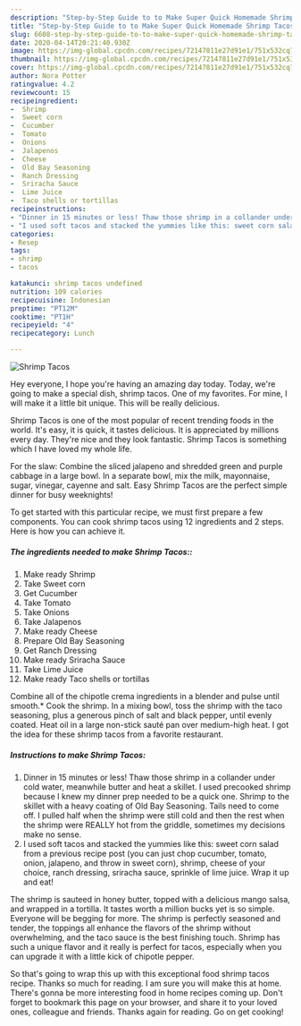 ```yaml
---
description: "Step-by-Step Guide to to Make Super Quick Homemade Shrimp Tacos"
title: "Step-by-Step Guide to to Make Super Quick Homemade Shrimp Tacos"
slug: 6608-step-by-step-guide-to-to-make-super-quick-homemade-shrimp-tacos
date: 2020-04-14T20:21:40.930Z
image: https://img-global.cpcdn.com/recipes/72147811e27d91e1/751x532cq70/shrimp-tacos-recipe-main-photo.jpg
thumbnail: https://img-global.cpcdn.com/recipes/72147811e27d91e1/751x532cq70/shrimp-tacos-recipe-main-photo.jpg
cover: https://img-global.cpcdn.com/recipes/72147811e27d91e1/751x532cq70/shrimp-tacos-recipe-main-photo.jpg
author: Nora Potter
ratingvalue: 4.2
reviewcount: 15
recipeingredient:
-  Shrimp
-  Sweet corn
-  Cucumber
-  Tomato
-  Onions
-  Jalapenos
-  Cheese
-  Old Bay Seasoning
-  Ranch Dressing
-  Sriracha Sauce
-  Lime Juice
-  Taco shells or tortillas
recipeinstructions:
- "Dinner in 15 minutes or less! Thaw those shrimp in a collander under cold water, meanwhile butter and heat a skillet. I used precooked shrimp because I knew my dinner prep needed to be a quick one. Shrimp to the skillet with a heavy coating of Old Bay Seasoning. Tails need to come off. I pulled half when the shrimp were still cold and then the rest when the shrimp were REALLY hot from the griddle, sometimes my decisions make no sense."
- "I used soft tacos and stacked the yummies like this: sweet corn salad from a previous recipe post (you can just chop cucumber, tomato, onion, jalapeno, and throw in sweet corn), shrimp, cheese of your choice, ranch dressing, sriracha sauce, sprinkle of lime juice. Wrap it up and eat!"
categories:
- Resep
tags:
- shrimp
- tacos

katakunci: shrimp tacos undefined
nutrition: 109 calories
recipecuisine: Indonesian
preptime: "PT12M"
cooktime: "PT1H"
recipeyield: "4"
recipecategory: Lunch

---
```



![Shrimp Tacos](https://img-global.cpcdn.com/recipes/72147811e27d91e1/751x532cq70/shrimp-tacos-recipe-main-photo.jpg)

Hey everyone, I hope you're having an amazing day today. Today, we're going to make a special dish, shrimp tacos. One of my favorites. For mine, I will make it a little bit unique. This will be really delicious.

Shrimp Tacos is one of the most popular of recent trending foods in the world. It's easy, it is quick, it tastes delicious. It is appreciated by millions every day. They're nice and they look fantastic. Shrimp Tacos is something which I have loved my whole life.

For the slaw: Combine the sliced jalapeno and shredded green and purple cabbage in a large bowl. In a separate bowl, mix the milk, mayonnaise, sugar, vinegar, cayenne and salt. Easy Shrimp Tacos are the perfect simple dinner for busy weeknights!


To get started with this particular recipe, we must first prepare a few components. You can cook shrimp tacos using 12 ingredients and 2 steps. Here is how you can achieve it.

##### The ingredients needed to make Shrimp Tacos::

1. Make ready  Shrimp
1. Take  Sweet corn
1. Get  Cucumber
1. Take  Tomato
1. Take  Onions
1. Take  Jalapenos
1. Make ready  Cheese
1. Prepare  Old Bay Seasoning
1. Get  Ranch Dressing
1. Make ready  Sriracha Sauce
1. Take  Lime Juice
1. Make ready  Taco shells or tortillas


Combine all of the chipotle crema ingredients in a blender and pulse until smooth.* Cook the shrimp. In a mixing bowl, toss the shrimp with the taco seasoning, plus a generous pinch of salt and black pepper, until evenly coated. Heat oil in a large non-stick sauté pan over medium-high heat. I got the idea for these shrimp tacos from a favorite restaurant. 

##### Instructions to make Shrimp Tacos:

1. Dinner in 15 minutes or less! Thaw those shrimp in a collander under cold water, meanwhile butter and heat a skillet. I used precooked shrimp because I knew my dinner prep needed to be a quick one. Shrimp to the skillet with a heavy coating of Old Bay Seasoning. Tails need to come off. I pulled half when the shrimp were still cold and then the rest when the shrimp were REALLY hot from the griddle, sometimes my decisions make no sense.
1. I used soft tacos and stacked the yummies like this: sweet corn salad from a previous recipe post (you can just chop cucumber, tomato, onion, jalapeno, and throw in sweet corn), shrimp, cheese of your choice, ranch dressing, sriracha sauce, sprinkle of lime juice. Wrap it up and eat!


The shrimp is sauteed in honey butter, topped with a delicious mango salsa, and wrapped in a tortilla. It tastes worth a million bucks yet is so simple. Everyone will be begging for more. The shrimp is perfectly seasoned and tender, the toppings all enhance the flavors of the shrimp without overwhelming, and the taco sauce is the best finishing touch. Shrimp has such a unique flavor and it really is perfect for tacos, especially when you can upgrade it with a little kick of chipotle pepper. 

So that's going to wrap this up with this exceptional food shrimp tacos recipe. Thanks so much for reading. I am sure you will make this at home. There's gonna be more interesting food in home recipes coming up. Don't forget to bookmark this page on your browser, and share it to your loved ones, colleague and friends. Thanks again for reading. Go on get cooking!
